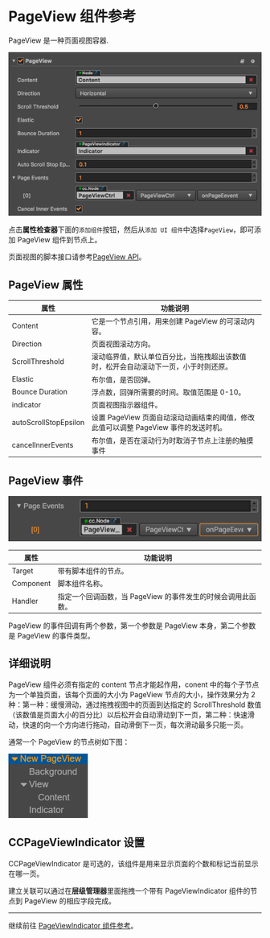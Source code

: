 # PageView 组件参考

PageView 是一种页面视图容器.

![pageview-inspector](./pageview/pageview-inspector.png)

点击**属性检查器**下面的`添加组件`按钮，然后从`添加 UI 组件`中选择`PageView`，即可添加 PageView 组件到节点上。

页面视图的脚本接口请参考[PageView API](../api/classes/PageView.html)。

## PageView 属性

| 属性 |   功能说明
| -------------- | ----------- |
| Content| 它是一个节点引用，用来创建 PageView 的可滚动内容。
| Direction | 页面视图滚动方向。
| ScrollThreshold | 滚动临界值，默认单位百分比，当拖拽超出该数值时，松开会自动滚动下一页，小于时则还原。
| Elastic | 布尔值，是否回弹。
| Bounce Duration | 浮点数，回弹所需要的时间。取值范围是 0-10。
| indicator | 页面视图指示器组件。
| autoScrollStopEpsilon| 设置 PageView 页面自动滚动动画结束的阈值，修改此值可以调整 PageView 事件的发送时机。
| cancelInnerEvents | 布尔值，是否在滚动行为时取消子节点上注册的触摸事件

## PageView 事件

![pageview-event](./pageview/pageview-event.png)

| 属性 |   功能说明
| -------------- | ----------- |
|Target| 带有脚本组件的节点。
|Component| 脚本组件名称。
|Handler| 指定一个回调函数，当 PageView 的事件发生的时候会调用此函数。

PageView 的事件回调有两个参数，第一个参数是 PageView 本身，第二个参数是 PageView 的事件类型。

## 详细说明

PageView 组件必须有指定的 content 节点才能起作用，conent 中的每个子节点为一个单独页面，该每个页面的大小为 PageView 节点的大小，操作效果分为 2 种：第一种：缓慢滑动，通过拖拽视图中的页面到达指定的 ScrollThreshold 数值（该数值是页面大小的百分比）以后松开会自动滑动到下一页，第二种：快速滑动，快速的向一个方向进行拖动，自动滑倒下一页，每次滑动最多只能一页。

通常一个 PageView 的节点树如下图：

![pageview-hierarchy](./pageview/pageview-hierarchy.png)

## CCPageViewIndicator 设置

CCPageViewIndicator 是可选的，该组件是用来显示页面的个数和标记当前显示在哪一页。

建立关联可以通过在**层级管理器**里面拖拽一个带有 PageViewIndicator 组件的节点到 PageView 的相应字段完成。

---

继续前往 [PageViewIndicator 组件参考](pageviewindicator.md)。
